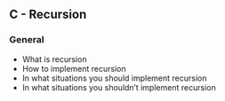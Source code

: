 ##  C - Recursion
### General
* What is recursion
* How to implement recursion
* In what situations you should implement recursion
* In what situations you shouldn’t implement recursion
